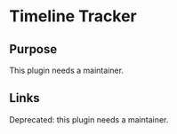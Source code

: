 # Timeline Tracker

## Purpose
This plugin needs a maintainer.

## Links
Deprecated: this plugin needs a maintainer.
